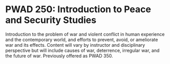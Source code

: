 # PWAD 250: Introduction to Peace and Security Studies

Introduction to the problem of war and violent conflict in human experience and the contemporary world, and efforts to prevent, avoid, or ameliorate war and its effects. Content will vary by instructor and disciplinary perspective but will include causes of war, deterrence, irregular war, and the future of war. Previously offered as PWAD 350.